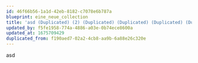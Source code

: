```yaml
---
id: 46f66b56-1a1d-42eb-8182-c7078e6b787a
blueprint: eine_neue_collection
title: 'asd (Duplicated) (2) (Duplicated) (Duplicated) (Duplicated) (Duplicated)'
updated_by: f5fe1958-774a-4886-a03e-0b74ece8600a
updated_at: 1675709429
duplicated_from: f190aed7-02a2-4cb8-aa9b-6a88e26c320e
---
```

asd
